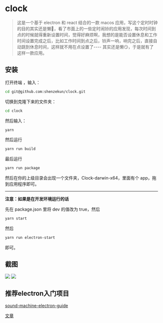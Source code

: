 # clock
> 这是一个基于 electron 和 react 结合的一款 macos 应用，写这个定时时钟的目的其实还是懒🤣，看了市面上的一些定时闹铃的应用发现，每次时间到点的时候就得重新设置时间，觉得好麻烦啊，我想的是能否设置休息和工作时间设置完成之后，比如工作时间到点之后，铃声一响，响完之后，直接自动跳到休息时间，这样就不用在点设置了---- 其实还是懒😏，于是就有了这样一款应用。

## 安装

打开终端 ，输入：

```bash
cd git@github.com:shenzekun/clock.git
```

切换到克隆下来的文件夹：

```bash
cd clock
```

然后输入：

```bash
yarn
```

然后运行

```bash
yarn run build
```

最后运行

```bash
yarn run package
```

然后在你的上级目录会出现一个文件夹，Clock-darwin-x64，里面有个 app，拖到应用程序即可。

---

**注意：如果是在开发环境运行的话**

先在 package.json 里将 dev 的值改为 true，然后

```bash
yarn start
```

然后

```bash
yarn run electron-start
```

即可。

## 截图

![](http://ohggtqwxx.bkt.clouddn.com/2018-05-20-053442.png)
![](http://ohggtqwxx.bkt.clouddn.com/2018-05-20-053505.png)

## 推荐electron入门项目

[sound-machine-electron-guide](https://github.com/bojzi/sound-machine-electron-guide)

[文章](http://get.ftqq.com/7870.get)